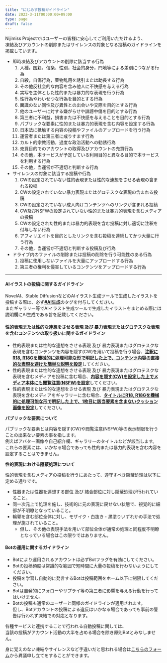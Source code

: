 ```yaml
---
title: "にじみす投稿ガイドライン"
date: 2023-3-11T00:00:00+09:00
type: page
draft: false
---
```


Nijimiss Projectではユーザーの皆様に安心してご利用いただけるよう、  
凍結及びアカウントの削除またはサイレンスの対象となる投稿のガイドラインを掲載しています。

- 即時凍結及びアカウントの削除に該当する行為
  1. 人種，国籍，信条，性別，社会的身分，門地等による差別につながる行為
  2. 自殺，自傷行為，薬物乱用を誘引または助長する行為
  3. その他反社会的な内容を含み他人に不快感を与える行為
  4. 実写を主体とした性的または暴力的な表現を行う行為
  5. 性行為やわいせつな行為を目的とする行為
  6. 面識のない同性及び異性との出会いや交際を目的とする行為 
  7. 他のユーザーに対する嫌がらせや誹謗中傷を目的とする行為
  8. 第三者に不利益，損害または不快感を与えることを目的とする行為
  9. パブリックな要素に性的または暴力的表現を含む内容を設定する行為
  10. 日本法に抵触する内容の投稿やファイルのアップロードを行う行為
  11. 運営者または第三者に成りすます行為
  12. カルト的宗教活動，過度な政治活動への勧誘行為
  13. 売買目的でのアカウントの取得及びアカウントの売買行為
  14. その他，本サービスが予定している利用目的と異なる目的で本サービスを利用する行為
  15. その他，当運営が不適切と判断する行為
- サイレンスの対象に該当する投稿や行為
  1. CWの設定されていない性的表現または性的な連想をさせる表現の含まれる投稿
  2. CWの設定されていない暴力表現またはグロテスクな表現の含まれる投稿
  3. CWの設定されていない成人向けコンテンツへのリンクが含まれる投稿
  4. CW及びNSFWの設定されていない性的または暴力的表現を含むメディアの投稿
  5. CWの設定された性的または暴力的表現を含む投稿に対し適切に注釈を付与しない行為
  6. アフィリエイトを目的としたリンクを含む投稿を連続してかつ大量に行う行為
  7. その他，当運営が不適切と判断する投稿及び行為
- ドライブ内のファイルの削除または投稿の削除を行う可能性のある行為
  1. 投稿に使用しないファイルを大量にアップロードする行為
  2. 第三者の権利を侵害しているコンテンツをアップロードする行為

------

#### AIイラストの投稿に関するガイドライン

NovelAI、Stable DiffusionなどのAIイラスト生成ツールで生成したイラストを投稿する際は、必ず<u>**#AI生成**</u>のタグを付与してください。  
またギャラリー等でAIイラスト生成ツールで生成したイラストをまとめる際には説明欄にAI生成である旨を記載してください。

#### 性的表現または性的な連想をさせる表現 及び 暴力表現またはグロテスクな表現を含むコンテンツの取り扱いに関するガイドライン

- 性的表現または性的な連想をさせる表現 及び 暴力表現またはグロテスクな表現を含むコンテンツを内容を隠す(CW)を用いて投稿を行う場合、<u>**注釈にR18, R18Gを機械的に処理可能な形で明記した上で、コンテンツ内容の直接的な表現を避けた簡単な説明を設定**</u>してください。
- 性的表現または性的な連想をさせる表現 及び 暴力表現またはグロテスクな表現を含むメディアを投稿に含む場合、<u>**内容を隠す(CW)を設定した上でメディア本体にも閲覧注意(NSFW)を設定**</u>してください。
- 性的表現または性的な連想をさせる表現 及び 暴力表現またはグロテスクな表現を含むメディアをギャラリーに含む場合、<u>**タイトルにR18, R18Gを機械的に処理可能な形で明記した上で、1枚目に該当要素を含まないクッション画像を設定**</u>してください。

**パブリックな要素について**

パブリックな要素とは内容を隠す(CW)や閲覧注意(NSFW)等の表示制限を行うことの出来ない要素の事を指します。  
例えばアバター画像や自己紹介欄、ギャラリーのタイトルなどが該当します。  
これらの要素には、いかなる場合であっても性的または暴力的表現を含む内容を設定することはできません。

**性的表現における隠蔽処理について**

性的表現を含むメディアの投稿を行うにあたって、遵守すべき隠蔽処理は以下に定める通りです。

- 性器または性器を連想する部位 及び 結合部位に対し隠蔽処理が行われていること。
- 同一次元上で処理を施し、技術的に元の表現に戻せない状態で、視覚的に細部が不明瞭となっていること。
- 輪郭を含む部位全体に対し、モザイク・白抜き・黒塗りいずれかの手法で処理が施されていること。
  - 但し、その他の表現手法を用いて部位全体が通常の処理と同程度不明瞭となっている場合はこの限りではありません。

#### Botの運用に関するガイドライン

- Botにより運用されるアカウントは必ずBotフラグを有効にしてください。
- Botの投稿頻度は常識的な範囲で短時間に大量の投稿を行わないようにしてください。 
- 投稿を学習し自動的に発言するBotは投稿範囲をホーム以下に制限してください。 
- Botは自発的にフォローやリプライ等の第三者に影響を与える行動を行ってはいけません。
- Botの投稿も通常のユーザーと同様のガイドラインが適用されます。   
  但し、Botアカウントの投稿による違反はいかなる場合であっても事前の警告は行われず凍結での対応となります。 

各種サービスと連携することで行われる自動投稿に関しては、  
当該の投稿がアカウント活動の大半を占める場合を除き原則Botとみなしません。

身に覚えのない凍結やサイレンスなど手違いだと思われる場合は[こちらのフォーム](https://docs.google.com/forms/d/e/1FAIpQLSfBu_XLRO3COq4TYKrH3hosORU282cf97vKafCcfOH9Y_BGzQ/viewform)から異議申し立てをすることができます。
